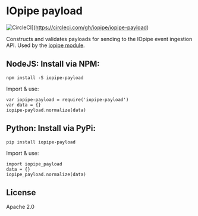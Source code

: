 # IOpipe payload

![CircleCI](https://circleci.com/gh/iopipe/iopipe-payload.svg?style=svg)](https://circleci.com/gh/iopipe/iopipe-payload)

Constructs and validates payloads for sending to the IOpipe event
ingestion API. Used by the [iopipe module](https://github.com/iopipe/iopipe).

## NodeJS: Install via NPM:

```
npm install -S iopipe-payload
```

Import & use:

```
var iopipe-payload = require('iopipe-payload')
var data = {}
iopipe-payload.normalize(data)
```

## Python: Install via PyPi:

```
pip install iopipe-payload
```

Import & use:

```
import iopipe_payload
data = {}
iopipe_payload.normalize(data)
```

## License

Apache 2.0
